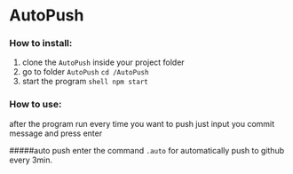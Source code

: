 # AutoPush

### How to install: 

1. clone the ```AutoPush``` inside your project folder
2. go to folder ```AutoPush```
``` cd /AutoPush ```
3. start the program
`shell npm start`

### How to use: 
after the program run every time you want to push just input you commit message and press enter

#####auto push 
enter the command ```.auto``` for automatically push to github every 3min.
